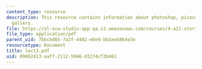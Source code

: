 ```yaml
---
content_type: resource
description: This resource contains information about photoshop, picasa and auto image
  gallery.
file: https://ol-ocw-studio-app-qa.s3.amazonaws.com/courses/4-a21-stories-without-words-photographing-the-first-year-fall-2006/09692413aaf721125946d3274cf3b461_lect3.pdf
file_type: application/pdf
parent_uid: 7bbcbd65-7a2f-4402-e8e9-bb1eeb864e3e
resourcetype: Document
title: lect3.pdf
uid: 09692413-aaf7-2112-5946-d3274cf3b461
---
```


